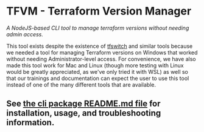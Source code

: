 # TFVM - Terraform Version Manager
*A NodeJS-based CLI tool to manage terraform versions without needing admin access.*

This tool exists despite the existence of [tfswitch](https://tfswitch.warrensbox.com/) and similar tools because we
needed a tool for managing Terraform versions on Windows that worked without needing
Administrator-level access. For convenience, we have also made this tool work
for Mac and Linux (though more testing with Linux would be greatly appreciated, as we've only tried it with WSL) as well
so that our trainings and documentation can expect the user to use this tool instead of one of the
many different tools that are available.

## See [the cli package README.md file](./packages/cli/README.md) for installation, usage, and troubleshooting information.
